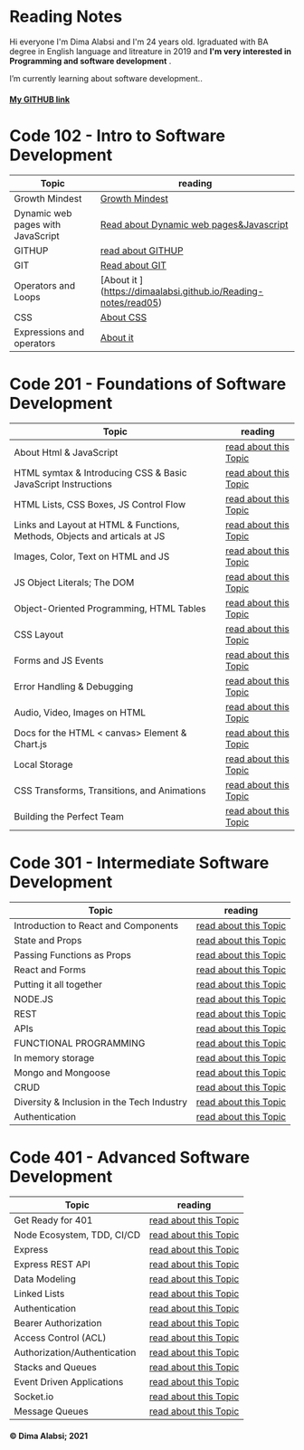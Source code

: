 # Reading Notes

Hi everyone I'm Dima Alabsi and I'm 24 years old. Igraduated with BA degree in English language and litreature in 2019 and **I'm very interested in Programming and software development** .

  I’m currently learning about software development..

#### [My GITHUB link](https://github.com/DimaAlabsi)


# Code 102 - Intro to Software Development

| Topic    | reading |
| ----------- | ----------- |
| Growth Mindest   | [Growth Mindest](https://dimaalabsi.github.io/Reading-notes/growth%20mindest)       |
|   Dynamic web pages with JavaScript      | [ Read about Dynamic web pages&Javascript](https://dimaalabsi.github.io/Reading-notes/read44  )
|GITHUP| [read about GITHUP](https://dimaalabsi.github.io/Reading-notes/read01) |
|GIT|[Read about GIT](https://dimaalabsi.github.io/Reading-notes/read02)|
  |Operators and Loops|[About it ] (<https://dimaalabsi.github.io/Reading-notes/read05>)|
 |CSS |[About CSS](https://dimaalabsi.github.io/Reading-notes/read6)|
 |Expressions and operators|[About it](https://dimaalabsi.github.io/Reading-notes/read7)|
  
# Code 201 - Foundations of Software Development

   | Topic    | reading |
| ----------- | ----------- |
|About Html & JavaScript|[read about this Topic](https://dimaalabsi.github.io/Reading-notes/class01)|
|  HTML symtax & Introducing CSS & Basic JavaScript Instructions|[read about this Topic](https://dimaalabsi.github.io/Reading-notes/class02)|
| HTML Lists, CSS Boxes, JS Control Flow|[read about this Topic](https://dimaalabsi.github.io/Reading-notes/class03) |
|Links and Layout at HTML & Functions, Methods, Objects and articals at JS | [read about this Topic](https://dimaalabsi.github.io/Reading-notes/class04) |
| Images, Color, Text on HTML and JS|[read about this Topic](https://dimaalabsi.github.io/Reading-notes/class05)|
| JS Object Literals; The DOM|[read about this Topic](https://dimaalabsi.github.io/Reading-notes/class06)|
| Object-Oriented Programming, HTML Tables  |[read about this Topic](https://dimaalabsi.github.io/Reading-notes/class07)|
| CSS Layout|[read about this Topic](https://dimaalabsi.github.io/Reading-notes/class08)|
|  Forms and JS Events|[read about this Topic](https://dimaalabsi.github.io/Reading-notes/class09)|
|Error Handling & Debugging |[read about this Topic](https://dimaalabsi.github.io/Reading-notes/class10) |
| Audio, Video, Images on HTML|[read about this Topic](https://dimaalabsi.github.io/Reading-notes/class11) |
|Docs for the HTML < canvas> Element & Chart.js|[read about this Topic](https://dimaalabsi.github.io/Reading-notes/class12) |
|Local Storage|[read about this Topic](https://dimaalabsi.github.io/Reading-notes/class13) |
| CSS Transforms, Transitions, and Animations|[read about this Topic](https://dimaalabsi.github.io/Reading-notes/class13) |
|Building the Perfect Team|[read about this Topic](https://dimaalabsi.github.io/Reading-notes/class14b) |

# Code 301 - Intermediate Software Development


 | Topic    | reading |
| ----------- | ----------- |
|Introduction to React and Components|[read about this Topic](https://dimaalabsi.github.io/Reading-notes/read1) |
| State and Props | [read about this Topic](https://dimaalabsi.github.io/Reading-notes/read2) |
| Passing Functions as Props |[read about this Topic](https://dimaalabsi.github.io/Reading-notes/read3) |
|React and Forms |[read about this Topic](https://dimaalabsi.github.io/Reading-notes/read4) |
| Putting it all together |[read about this Topic](https://dimaalabsi.github.io/Reading-notes/read5) |
| NODE.JS |[read about this Topic](https://dimaalabsi.github.io/Reading-notes/read6) |
| REST|[read about this Topic](https://dimaalabsi.github.io/Reading-notes/read7)|
| APIs|[read about this Topic](https://dimaalabsi.github.io/Reading-notes/read8)|
| FUNCTIONAL PROGRAMMING|[read about this Topic](https://dimaalabsi.github.io/Reading-notes/read9)|
|In memory storage|[read about this Topic](https://dimaalabsi.github.io/Reading-notes/read.10)|
|Mongo and Mongoose|[read about this Topic](https://dimaalabsi.github.io/Reading-notes/read11)|
|CRUD|[read about this Topic](https://dimaalabsi.github.io/Reading-notes/read.12)|
|Diversity & Inclusion in the Tech Industry|[read about this Topic](https://dimaalabsi.github.io/Reading-notes/read.13)|
|Authentication|[read about this Topic](https://dimaalabsi.github.io/Reading-notes/read.14)|



# Code 401 - Advanced Software Development

| Topic    | reading |
| ----------- | ----------- |
|Get Ready for 401|[read about this Topic](https://dimaalabsi.github.io/Reading-notes/prep401)|
|Node Ecosystem, TDD, CI/CD|[read about this Topic](https://dimaalabsi.github.io/Reading-notes/read401)|
|Express|[read about this Topic](https://dimaalabsi.github.io/Reading-notes/read402)|
| Express REST API|[read about this Topic](https://dimaalabsi.github.io/Reading-notes/read403)|
| Data Modeling|[read about this Topic](https://dimaalabsi.github.io/Reading-notes/read404)|
| Linked Lists|[read about this Topic](https://dimaalabsi.github.io/Reading-notes/read405)|
| Authentication|[read about this Topic](https://dimaalabsi.github.io/Reading-notes/read406)|
|Bearer Authorization|[read about this Topic](https://dimaalabsi.github.io/Reading-notes/read407)|
|Access Control (ACL)|[read about this Topic](https://dimaalabsi.github.io/Reading-notes/read408)|
|Authorization/Authentication|[read about this Topic](https://dimaalabsi.github.io/Reading-notes/read409)|
|Stacks and Queues|[read about this Topic](https://dimaalabsi.github.io/Reading-notes/read410)|
|Event Driven Applications|[read about this Topic](https://dimaalabsi.github.io/Reading-notes/read411)|
| Socket.io|[read about this Topic](https://dimaalabsi.github.io/Reading-notes/read412)|
| Message Queues|[read about this Topic](https://dimaalabsi.github.io/Reading-notes/read413)|






#### &copy; Dima Alabsi; 2021
